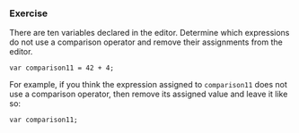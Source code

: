 ### Exercise

There are ten variables declared in the editor. Determine which expressions do not use a comparison operator and remove their assignments from the editor.

```
var comparison11 = 42 + 4;
```

For example, if you think the expression assigned to `comparison11` does not use a comparison operator, then remove its assigned value and leave it like so:

```
var comparison11;
```
